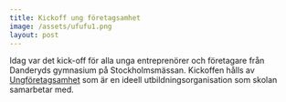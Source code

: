 ```yaml
---
title: Kickoff ung företagsamhet
image: /assets/ufufu1.png
layout: post
---
```

Idag var det kick-off för alla unga entreprenörer och företagare från Danderyds gymnasium på Stockholmsmässan.
Kickoffen hålls av [Ungföretagsamhet](https://ungforetagsamhet.se/) som är en ideell utbildningsorganisation som skolan samarbetar med.

